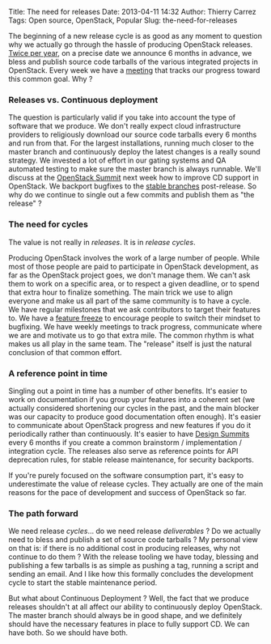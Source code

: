 Title: The need for releases
Date: 2013-04-11 14:32
Author: Thierry Carrez
Tags: Open source, OpenStack, Popular
Slug: the-need-for-releases

The beginning of a new release cycle is as good as any moment to
question why we actually go through the hassle of producing OpenStack
releases. [Twice per
year](https://wiki.openstack.org/wiki/Release_Cycle), on a precise date
we announce 6 months in advance, we bless and publish source code
tarballs of the various integrated projects in OpenStack. Every week we
have a
[meeting](https://wiki.openstack.org/wiki/Meetings/ProjectMeeting) that
tracks our progress toward this common goal. Why ?

### Releases vs. Continuous deployment

The question is particularly valid if you take into account the type of
software that we produce. We don't really expect cloud infrastructure
providers to religiously download our source code tarballs every 6
months and run from that. For the largest installations, running much
closer to the master branch and continuously deploy the latest changes
is a really sound strategy. We invested a lot of effort in our gating
systems and QA automated testing to make sure the master branch is
always runnable. We'll discuss at the [OpenStack
Summit](http://www.openstack.org/summit/portland-2013/) next week how to
improve CD support in OpenStack. We backport bugfixes to the [stable
branches](https://wiki.openstack.org/wiki/StableBranch) post-release. So
why do we continue to single out a few commits and publish them as "the
release" ?

### The need for cycles

The value is not really in *releases*. It is in *release cycles*.

Producing OpenStack involves the work of a large number of people. While
most of those people are paid to participate in OpenStack development,
as far as the OpenStack project goes, we don't manage them. We can't ask
them to work on a specific area, or to respect a given deadline, or to
spend that extra hour to finalize something. The main trick we use to
align everyone and make us all part of the same community is to have a
cycle. We have regular milestones that we ask contributors to target
their features to. We have a [feature
freeze](https://wiki.openstack.org/wiki/FeatureFreeze) to encourage
people to switch their mindset to bugfixing. We have weekly meetings to
track progress, communicate where we are and motivate us to go that
extra mile. The common rhythm is what makes us all play in the same
team. The "release" itself is just the natural conclusion of that common
effort.

### A reference point in time

Singling out a point in time has a number of other benefits. It's easier
to work on documentation if you group your features into a coherent set
(we actually considered shortening our cycles in the past, and the main
blocker was our capacity to produce good documentation often enough).
It's easier to communicate about OpenStack progress and new features if
you do it periodically rather than continuously. It's easier to have
[Design Summits](https://wiki.openstack.org/wiki/Summit) every 6 months
if you create a common brainstorm / implementation / integration cycle.
The releases also serve as reference points for API deprecation rules,
for stable release maintenance, for security backports.

If you're purely focused on the software consumption part, it's easy to
underestimate the value of release cycles. They actually are one of the
main reasons for the pace of development and success of OpenStack so
far.

### The path forward

We need release *cycles*... do we need release *deliverables* ? Do we
actually need to bless and publish a set of source code tarballs ? My
personal view on that is: if there is no additional cost in producing
releases, why not continue to do them ? With the release tooling we have
today, blessing and publishing a few tarballs is as simple as pushing a
tag, running a script and sending an email. And I like how this formally
concludes the development cycle to start the stable maintenance period.

But what about Continuous Deployment ? Well, the fact that we produce
releases shouldn't at all affect our ability to continuously deploy
OpenStack. The master branch should always be in good shape, and we
definitely should have the necessary features in place to fully support
CD. We can have both. So we should have both.
